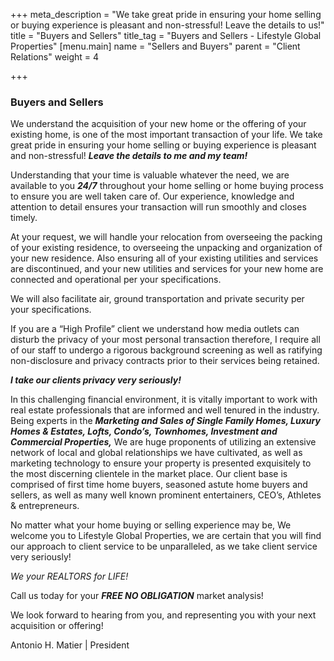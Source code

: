 +++
meta_description = "We take great pride in ensuring your home selling or buying experience is pleasant and non-stressful! Leave the details to us!"
title = "Buyers and Sellers"
title_tag = "Buyers and Sellers - Lifestyle Global Properties"
[menu.main]
name = "Sellers and Buyers"
parent = "Client Relations"
weight = 4

+++
### Buyers and Sellers

We understand the acquisition of your new home or the offering of your existing home, is one of the most important transaction of your life. We take great pride in ensuring your home selling or buying experience is pleasant and non-stressful! **_Leave the details to me and my team!_**

Understanding that your time is valuable whatever the need, we are available to you **_24/7_** throughout your home selling or home buying process to ensure you are well taken care of.  Our experience, knowledge and attention to detail ensures your transaction will run smoothly and closes timely.

At your request, we will handle your relocation from overseeing the packing of your existing residence, to overseeing the unpacking and organization of your new residence. Also ensuring all of your existing utilities and services are discontinued, and your new utilities and services for your new home are connected and operational per your specifications.

We will also facilitate air, ground transportation and private security per your specifications.

If you are a “High Profile” client we understand how media outlets can disturb the privacy of your most personal transaction therefore, I require all of our staff to undergo a rigorous background screening as well as ratifying non-disclosure and privacy contracts prior to their services being retained.

**_I take our clients privacy very seriously!_**

In this challenging financial environment, it is vitally important to work with real estate professionals that are informed and well tenured in the industry. Being experts in the **_Marketing and Sales of Single Family Homes, Luxury Homes & Estates, Lofts, Condo’s, Townhomes, Investment and Commercial Properties,_** We are huge proponents of utilizing an extensive network of local and global relationships we have cultivated, as well as marketing technology to ensure your property is presented exquisitely to the most discerning clientele in the market place. Our client base is comprised of first time home buyers, seasoned astute home buyers and sellers, as well as many well known prominent entertainers, CEO’s, Athletes & entrepreneurs.

No matter what your home buying or selling experience may be, We welcome you to Lifestyle Global Properties, we are certain that you will find our approach to client service to be unparalleled, as we take client service very seriously!

_We your REALTORS for LIFE!_

Call us today for your **_FREE NO OBLIGATION_** market analysis!

We look forward to hearing from you, and representing you with your next acquisition or offering!

Antonio H. Matier | President